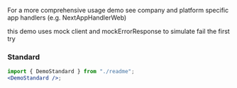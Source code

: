 For a more comprehensive usage demo see company and platform specific app handlers (e.g. NextAppHandlerWeb)

this demo uses mock client and mockErrorResponse to simulate fail the first try

### Standard

```jsx harmony
import { DemoStandard } from "./readme";
<DemoStandard />;
```
